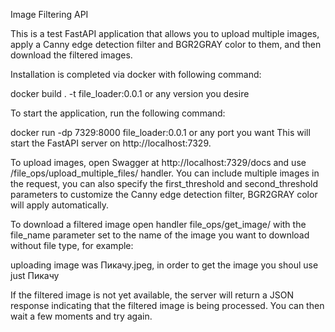 Image Filtering API

This is a test FastAPI application that allows you to upload multiple images, apply a Canny edge detection filter and BGR2GRAY color to them, and then download the filtered images.

Installation is completed via docker with following command:

docker build . -t file_loader:0.0.1 or any version you desire

To start the application, run the following command:

docker run -dp 7329:8000 file_loader:0.0.1 or any port you want
This will start the FastAPI server on http://localhost:7329.

To upload images, open Swagger at http://localhost:7329/docs and use /file_ops/upload_multiple_files/ handler. You can include multiple images in the request, you can also specify the first_threshold and second_threshold parameters to customize the Canny edge detection filter, BGR2GRAY color will apply automatically.

To download a filtered image open handler file_ops/get_image/ with the file_name parameter set to the name of the image you want to download without file type, for example:

uploading image was Пикачу.jpeg, in order to get the image you shoul use just Пикачу

If the filtered image is not yet available, the server will return a JSON response indicating that the filtered image is being processed. You can then wait a few moments and try again.